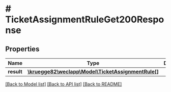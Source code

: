 # # TicketAssignmentRuleGet200Response

## Properties

Name | Type | Description | Notes
------------ | ------------- | ------------- | -------------
**result** | [**\kruegge82\weclapp\Model\TicketAssignmentRule[]**](TicketAssignmentRule.md) |  | [optional]

[[Back to Model list]](../../README.md#models) [[Back to API list]](../../README.md#endpoints) [[Back to README]](../../README.md)
